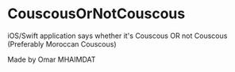 # CouscousOrNotCouscous
iOS/Swift application says whether it's Couscous OR not Couscous (Preferably Moroccan Couscous)



Made by Omar MHAIMDAT
